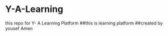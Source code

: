 # Y-A-Learning
this repo for Y- A  Learning Platform 
##this is learning platform
##created by yousef Amen
